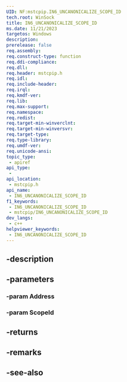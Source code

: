 ```yaml
---
UID: NF:mstcpip.IN6_UNCANONICALIZE_SCOPE_ID
tech.root: WinSock
title: IN6_UNCANONICALIZE_SCOPE_ID
ms.date: 11/21/2023
targetos: Windows
description: 
prerelease: false
req.assembly: 
req.construct-type: function
req.ddi-compliance: 
req.dll: 
req.header: mstcpip.h
req.idl: 
req.include-header: 
req.irql: 
req.kmdf-ver: 
req.lib: 
req.max-support: 
req.namespace: 
req.redist: 
req.target-min-winverclnt: 
req.target-min-winversvr: 
req.target-type: 
req.type-library: 
req.umdf-ver: 
req.unicode-ansi: 
topic_type:
 - apiref
api_type:
 - 
api_location:
 - mstcpip.h
api_name:
 - IN6_UNCANONICALIZE_SCOPE_ID
f1_keywords:
 - IN6_UNCANONICALIZE_SCOPE_ID
 - mstcpip/IN6_UNCANONICALIZE_SCOPE_ID
dev_langs:
 - c++
helpviewer_keywords:
 - IN6_UNCANONICALIZE_SCOPE_ID
---
```


## -description

## -parameters

### -param Address

### -param ScopeId

## -returns

## -remarks

## -see-also

